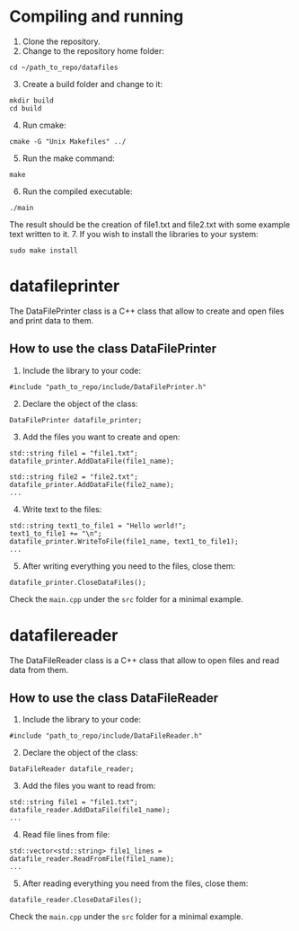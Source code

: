 # Compiling and running
1. Clone the repository.
2. Change to the repository home folder:
```
cd ~/path_to_repo/datafiles
```
3. Create a build folder and change to it:
```
mkdir build
cd build
```
4. Run cmake:
```
cmake -G "Unix Makefiles" ../
```
5. Run the make command:
```
make
```
6. Run the compiled executable:
```
./main
```
The result should be the creation of file1.txt and file2.txt with some example text written to it.
7. If you wish to install the libraries to your system:
```
sudo make install
```

# datafileprinter
The DataFilePrinter class is a C++ class that allow to create and open files and print data to them. 

## How to use the class DataFilePrinter
1. Include the library to your code:
```
#include "path_to_repo/include/DataFilePrinter.h"
```
2. Declare the object of the class:
```
DataFilePrinter datafile_printer;
```
3. Add the files you want to create and open:
```
std::string file1 = "file1.txt";
datafile_printer.AddDataFile(file1_name);

std::string file2 = "file2.txt";
datafile_printer.AddDataFile(file2_name);
...
```
4. Write text to the files:
```
std::string text1_to_file1 = "Hello world!";
text1_to_file1 += "\n";
datafile_printer.WriteToFile(file1_name, text1_to_file1);
...
```
5. After writing everything you need to the files, close them:
```
datafile_printer.CloseDataFiles();
```
Check the `main.cpp` under the `src` folder for a minimal example.

# datafilereader
The DataFileReader class is a C++ class that allow to open files and read data from them. 

## How to use the class DataFileReader
1. Include the library to your code:
```
#include "path_to_repo/include/DataFileReader.h"
```
2. Declare the object of the class:
```
DataFileReader datafile_reader;
```
3. Add the files you want to read from:
```
std::string file1 = "file1.txt";
datafile_reader.AddDataFile(file1_name);
...
```
4. Read file lines from file:
```
std::vector<std::string> file1_lines = datafile_reader.ReadFromFile(file1_name);
...
```
5. After reading everything you need from the files, close them:
```
datafile_reader.CloseDataFiles();
```
Check the `main.cpp` under the `src` folder for a minimal example.




